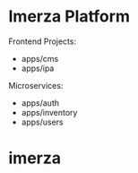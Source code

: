 # Imerza Platform

Frontend Projects:
 
* apps/cms
* apps/ipa

Microservices:

*  apps/auth
*  apps/inventory
*  apps/users
# imerza
